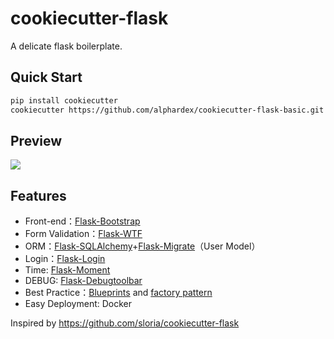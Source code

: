 # cookiecutter-flask

A delicate flask boilerplate.

## Quick Start

``` bash
pip install cookiecutter
cookiecutter https://github.com/alphardex/cookiecutter-flask-basic.git
```

## Preview

![](./cap.png)

## Features

- Front-end：[Flask-Bootstrap](https://pythonhosted.org/Flask-Bootstrap/)
- Form Validation：[Flask-WTF](https://flask-wtf.readthedocs.io/)
- ORM：[Flask-SQLAlchemy](http://flask-sqlalchemy.pocoo.org/2.3/)+[Flask-Migrate](https://github.com/miguelgrinberg/Flask-Migrate)（User Model）
- Login：[Flask-Login](https://flask-login.readthedocs.io/)
- Time: [Flask-Moment](https://github.com/miguelgrinberg/Flask-Moment)
- DEBUG: [Flask-Debugtoolbar](https://github.com/mgood/flask-debugtoolbar)
- Best Practice：[Blueprints](http://flask.pocoo.org/docs/1.0/blueprints/) and [factory pattern](http://flask.pocoo.org/docs/1.0/patterns/appfactories)
- Easy Deployment: Docker

Inspired by https://github.com/sloria/cookiecutter-flask
